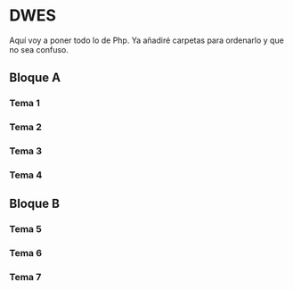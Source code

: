 # DWES
Aquí voy a poner todo lo de Php.
Ya añadiré carpetas para ordenarlo y que no sea confuso.

## Bloque A
### Tema 1

### Tema 2

### Tema 3

### Tema 4

## Bloque B
### Tema 5

### Tema 6

### Tema 7